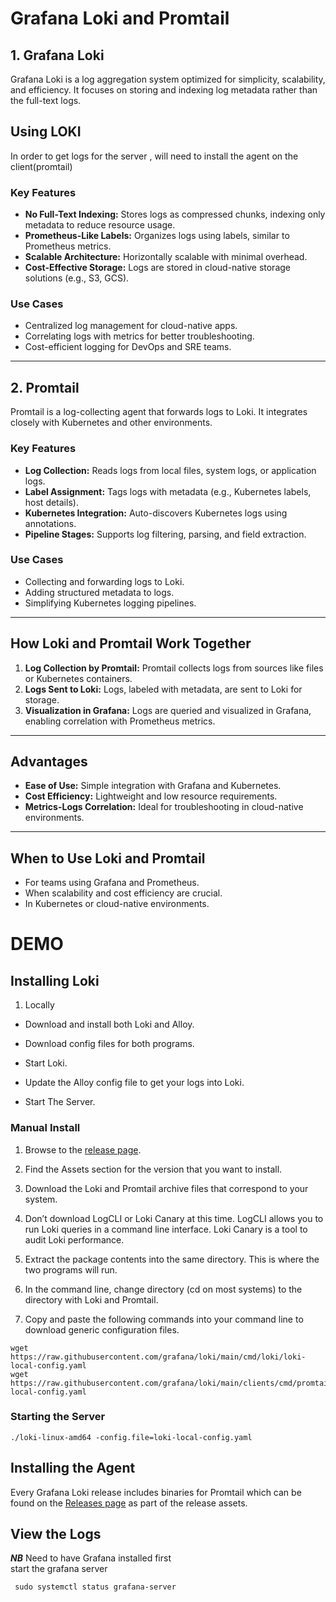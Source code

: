 # **Grafana Loki and Promtail**

## **1. Grafana Loki**
Grafana Loki is a log aggregation system optimized for simplicity, scalability, and efficiency. It focuses on storing and indexing log metadata rather than the full-text logs.   

## Using LOKI   
In order to get logs for the server , will need to install the agent on the client(promtail)

### **Key Features**
- **No Full-Text Indexing:** Stores logs as compressed chunks, indexing only metadata to reduce resource usage.
- **Prometheus-Like Labels:** Organizes logs using labels, similar to Prometheus metrics.
- **Scalable Architecture:** Horizontally scalable with minimal overhead.
- **Cost-Effective Storage:** Logs are stored in cloud-native storage solutions (e.g., S3, GCS).

### **Use Cases**
- Centralized log management for cloud-native apps.
- Correlating logs with metrics for better troubleshooting.
- Cost-efficient logging for DevOps and SRE teams.

---

## **2. Promtail**
Promtail is a log-collecting agent that forwards logs to Loki. It integrates closely with Kubernetes and other environments.

### **Key Features**
- **Log Collection:** Reads logs from local files, system logs, or application logs.
- **Label Assignment:** Tags logs with metadata (e.g., Kubernetes labels, host details).
- **Kubernetes Integration:** Auto-discovers Kubernetes logs using annotations.
- **Pipeline Stages:** Supports log filtering, parsing, and field extraction.

### **Use Cases**
- Collecting and forwarding logs to Loki.
- Adding structured metadata to logs.
- Simplifying Kubernetes logging pipelines.

---

## **How Loki and Promtail Work Together**
1. **Log Collection by Promtail:** Promtail collects logs from sources like files or Kubernetes containers.
2. **Logs Sent to Loki:** Logs, labeled with metadata, are sent to Loki for storage.
3. **Visualization in Grafana:** Logs are queried and visualized in Grafana, enabling correlation with Prometheus metrics.

---

## **Advantages**
- **Ease of Use:** Simple integration with Grafana and Kubernetes.
- **Cost Efficiency:** Lightweight and low resource requirements.
- **Metrics-Logs Correlation:** Ideal for troubleshooting in cloud-native environments.

---

## **When to Use Loki and Promtail**
- For teams using Grafana and Prometheus.
- When scalability and cost efficiency are crucial.
- In Kubernetes or cloud-native environments.   

# DEMO   

## Installing Loki   
1. Locally   
- Download and install both Loki and Alloy.   
- Download config files for both programs.   
- Start Loki.   
- Update the Alloy config file to get your logs into Loki. 
  
- Start The Server.     
### Manual Install   
1. Browse to the [release page](https://github.com/grafana/loki/releases/).

2. Find the Assets section for the version that you want to install.

3. Download the Loki and Promtail archive files that correspond to your system.

4. Don’t download LogCLI or Loki Canary at this time. LogCLI allows you to run Loki queries in a command line interface. Loki Canary is a tool to audit Loki performance.

5. Extract the package contents into the same directory. This is where the two programs will run.

6. In the command line, change directory (cd on most systems) to the directory with Loki and Promtail.

7. Copy and paste the following commands into your command line to download generic configuration files.
~~~
wget https://raw.githubusercontent.com/grafana/loki/main/cmd/loki/loki-local-config.yaml
wget https://raw.githubusercontent.com/grafana/loki/main/clients/cmd/promtail/promtail-local-config.yaml
~~~   
### Starting the Server   
~~~
./loki-linux-amd64 -config.file=loki-local-config.yaml
~~~   
## Installing the Agent   
Every Grafana Loki release includes binaries for Promtail which can be found on the [Releases page](https://github.com/grafana/loki/releases) as part of the release assets.     

## View the Logs   
***NB*** Need to have Grafana installed first   
start the grafana server   
~~~
 sudo systemctl status grafana-server 
~~~
